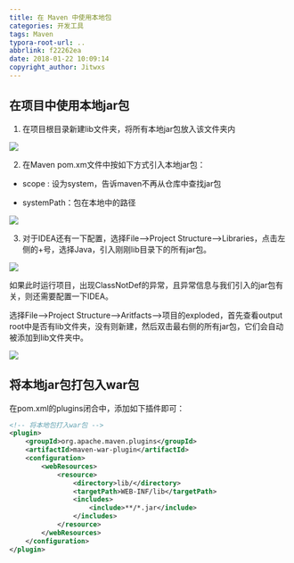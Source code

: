 ```yaml
---
title: 在 Maven 中使用本地包
categories: 开发工具
tags: Maven
typora-root-url: ..
abbrlink: f22262ea
date: 2018-01-22 10:09:14
copyright_author: Jitwxs
---
```


## 在项目中使用本地jar包

1. 在项目根目录新建lib文件夹，将所有本地jar包放入该文件夹内

![](/images/posts/20180122093133751.png)

2. 在Maven pom.xm文件中按如下方式引入本地jar包：

- scope : 设为system，告诉maven不再从仓库中查找jar包

- systemPath：包在本地中的路径

![](/images/posts/20180122093336939.png)

3. 对于IDEA还有一下配置，选择File-->Project Structure-->Libraries，点击左侧的+号，选择Java，引入刚刚lib目录下的所有jar包。

![](/images/posts/20180122095638751.png)

如果此时运行项目，出现ClassNotDef的异常，且异常信息与我们引入的jar包有关，则还需要配置一下IDEA。

选择File-->Project Structure-->Aritfacts-->项目的exploded，首先查看output root中是否有lib文件夹，没有则新建，然后双击最右侧的所有jar包，它们会自动被添加到lib文件夹中。

![](/images/posts/20180122095831828.png)

## 将本地jar包打包入war包

在pom.xml的plugins闭合中，添加如下插件即可：

```xml
<!-- 将本地包打入war包 -->
<plugin>
    <groupId>org.apache.maven.plugins</groupId>
    <artifactId>maven-war-plugin</artifactId>
    <configuration>
        <webResources>
            <resource>
                <directory>lib/</directory>
                <targetPath>WEB-INF/lib</targetPath>
                <includes>
                    <include>**/*.jar</include>
                </includes>
            </resource>
        </webResources>
    </configuration>
</plugin>
```
